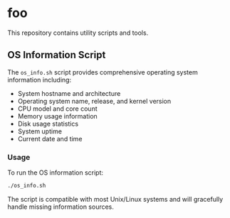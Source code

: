 # foo

This repository contains utility scripts and tools.

## OS Information Script

The `os_info.sh` script provides comprehensive operating system information including:

- System hostname and architecture
- Operating system name, release, and kernel version
- CPU model and core count
- Memory usage information
- Disk usage statistics
- System uptime
- Current date and time

### Usage

To run the OS information script:

```bash
./os_info.sh
```

The script is compatible with most Unix/Linux systems and will gracefully handle missing information sources.

